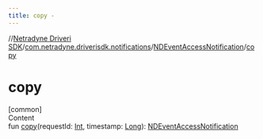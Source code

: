 ```yaml
---
title: copy -
---
```

//[Netradyne Driveri SDK](../../index.md)/[com.netradyne.driverisdk.notifications](../index.md)/[NDEventAccessNotification](index.md)/[copy](copy.md)



# copy  
[common]  
Content  
fun [copy](copy.md)(requestId: [Int](https://kotlinlang.org/api/latest/jvm/stdlib/kotlin/-int/index.html), timestamp: [Long](https://kotlinlang.org/api/latest/jvm/stdlib/kotlin/-long/index.html)): [NDEventAccessNotification](index.md)  



